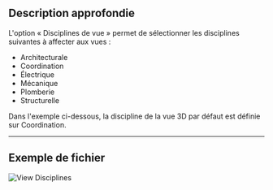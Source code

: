 ## Description approfondie
L'option « Disciplines de vue » permet de sélectionner les disciplines suivantes à affecter aux vues :

- Architecturale
- Coordination
- Électrique
- Mécanique
- Plomberie
- Structurelle

Dans l'exemple ci-dessous, la discipline de la vue 3D par défaut est définie sur Coordination.
___
## Exemple de fichier

![View Disciplines](./DSRevitNodesUI.ViewDisciplines_img.jpg)
